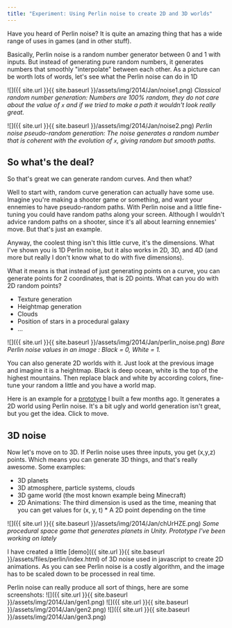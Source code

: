 ```yaml
---
title: "Experiment: Using Perlin noise to create 2D and 3D worlds"
---
```


Have you heard of Perlin noise? It is quite an amazing thing that has a wide range of uses in games (and in other stuff).

Basically, Perlin noise is a random number generator between 0 and 1 with inputs. But instead of generating pure random numbers, it generates numbers that smoothly "interpolate" between each other.
As a picture can be worth lots of words, let's see what the Perlin noise can do in 1D

![]({{ site.url }}{{ site.baseurl }}/assets/img/2014/Jan/noise1.png)
*Classical random number generation: Numbers are 100% random, they do not care about the value of `x` and if we tried to make a path it wouldn't look really great.*

![]({{ site.url }}{{ site.baseurl }}/assets/img/2014/Jan/noise2.png)
*Perlin noise pseudo-random generation: The noise generates a random number that is coherent with the evolution of `x`, giving random but smooth paths.*

## So what's the deal?

So that's great we can generate random curves. And then what?

Well to start with, random curve generation can actually have some use. Imagine you're making a shooter game or something, and want your ennemies to have pseudo-random paths. With Perlin noise and a little fine-tuning you could have random paths along your screen. Although I wouldn't advice random paths on a shooter, since it's all about learning ennemies' move. But that's just an example.

Anyway, the coolest thing isn't this little curve, it's the dimensions. What I've shown you is 1D Perlin noise, but it also works in 2D, 3D, and 4D (and more but really I don't know what to do with five dimensions).

What it means is that instead of just generating points on a curve, you can generate points for 2 coordinates, that is 2D points. What can you do with 2D random points?

* Texture generation
* Heightmap generation
* Clouds
* Position of stars in a procedural galaxy
* ...

![]({{ site.url }}{{ site.baseurl }}/assets/img/2014/Jan/perlin_noise.png)
*Bare Perlin noise values in an image : Black = 0, White = 1.*

You can also generate 2D worlds with it. Just look at the previous image and imagine it is a heightmap. Black is deep ocean, white is the top of the highest mountains. Then replace black and white by according colors, fine-tune your random a little and you have a world map.

Here is an example for a [prototype]() I built a few months ago. It generates a 2D world using Perlin noise. It's a bit ugly and world generation isn't great, but you get the idea. Click to move.

## 3D noise

Now let's move on to 3D. If Perlin noise uses three inputs, you get (x,y,z) points. Which means you can generate 3D things, and that's really awesome. Some examples:

* 3D planets
* 3D atmosphere, particle systems, clouds
* 3D game world (the most known example being Minecraft)
* 2D Animations: The third dimension is used as the time, meaning that you can get values for (x, y, t) * A 2D point depending on the time

![]({{ site.url }}{{ site.baseurl }}/assets/img/2014/Jan/chUrHZE.png)
*Some procedural space game that generates planets in Unity. Prototype I've been working on lately*

I have created a little [demo]({{ site.url }}{{ site.baseurl }}/assets/files/perlin/index.html) of 3D noise used in javascript to create 2D animations. As you can see Perlin noise is a costly algorithm, and the image has to be scaled down to be processed in real time.

Perlin noise can really produce all sort of things, here are some screenshots:
![]({{ site.url }}{{ site.baseurl }}/assets/img/2014/Jan/gen1.png)
![]({{ site.url }}{{ site.baseurl }}/assets/img/2014/Jan/gen2.png)
![]({{ site.url }}{{ site.baseurl }}/assets/img/2014/Jan/gen3.png)
